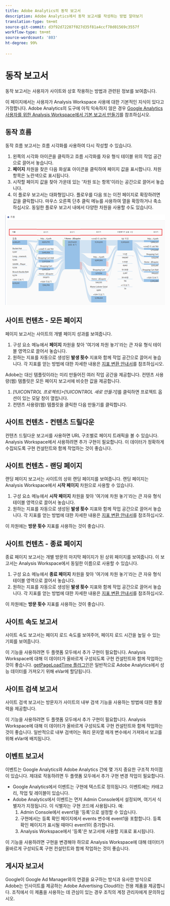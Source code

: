 ```yaml
---
title: Adobe Analytics의 동작 보고서
description: Adobe Analytics에서 동작 보고서를 작성하는 방법 알아보기
translation-type: tm+mt
source-git-commit: d3f92d72207f027d35f81a4ccf70d01569c3557f
workflow-type: tm+mt
source-wordcount: '803'
ht-degree: 99%

---
```



# 동작 보고서

동작 보고서는 사용자가 사이트와 상호 작용하는 방법과 관련된 정보를 보여줍니다.

이 페이지에서는 사용자가 Analysis Workspace 사용에 대한 기본적인 지식이 있다고 가정합니다. Adobe Analytics의 도구에 아직 익숙하지 않은 경우 [Google Analytics 사용자를 위한 Analysis Workspace에서 기본 보고서 만들기](create-report.md)를 참조하십시오.

## 동작 흐름

동작 흐름 보고서는 흐름 시각화를 사용하여 다시 작성할 수 있습니다.

1. 왼쪽의 시각화 아이콘을 클릭하고 흐름 시각화를 자유 형식 테이블 위의 작업 공간으로 끌어서 놓습니다.
2. **페이지** 차원을 찾은 다음 화살표 아이콘을 클릭하여 페이지 값을 표시합니다. 차원 항목은 노란색으로 표시됩니다.
3. 시작할 페이지 값을 찾아 가운데 있는 &#39;차원 또는 항목&#39;이라는 공간으로 끌어서 놓습니다.
4. 이 플로우 보고서는 대화형입니다. 플로우를 다음 또는 이전 페이지로 확장하려면 값을 클릭합니다. 마우스 오른쪽 단추 클릭 메뉴를 사용하여 열을 확장하거나 축소하십시오. 동일한 플로우 보고서 내에서 다양한 차원을 사용할 수도 있습니다.

![흐름 보고서](/help/technotes/ga-to-aa/assets/flow.png)

## 사이트 컨텐츠 - 모든 페이지

페이지 보고서는 사이트의 개별 페이지 성과를 보여줍니다.

1. 구성 요소 메뉴에서 **페이지** 차원을 찾아 &#39;여기에 차원 놓기&#39;라는 큰 자유 형식 테이블 영역으로 끌어서 놓습니다.
2. 원하는 지표를 자동으로 생성된 **발생 횟수** 지표와 함께 작업 공간으로 끌어서 놓습니다. 각 지표를 얻는 방법에 대한 자세한 내용은 [지표 변환 안내서](common-metrics.md)를 참조하십시오.

Adobe는 대신 템플릿이라는 미리 만들어진 여러 작업 공간을 제공합니다. 컨텐츠 사용량(웹) 템플릿은 모든 페이지 보고서에 비슷한 값을 제공합니다.

1. *[!UICONTROL 프로젝트]>[!UICONTROL 새로 만들기]*&#x200B;를 클릭하면 프로젝트 옵션이 있는 모달 창이 열립니다.
2. 컨텐츠 사용량(웹) 템플릿을 클릭한 다음 만들기를 클릭합니다.

## 사이트 컨텐츠 - 컨텐츠 드릴다운

컨텐츠 드릴다운 보고서를 사용하면 URL 구조별로 페이지 트래픽을 볼 수 있습니다. Analysis Workspace에서 사용하려면 추가 구현이 필요합니다. 이 데이터가 정확하게 수집되도록 구현 컨설턴트와 함께 작업하는 것이 좋습니다.

## 사이트 컨텐츠 - 랜딩 페이지

랜딩 페이지 보고서는 사이트의 상위 랜딩 페이지를 보여줍니다. 랜딩 페이지는 Analysis Workspace에서 **시작 페이지** 차원으로 사용할 수 있습니다.

1. 구성 요소 메뉴에서 **시작 페이지** 차원을 찾아 &#39;여기에 차원 놓기&#39;라는 큰 자유 형식 테이블 영역으로 끌어서 놓습니다.
2. 원하는 지표를 자동으로 생성된 **발생 횟수** 지표와 함께 작업 공간으로 끌어서 놓습니다. 각 지표를 얻는 방법에 대한 자세한 내용은 [지표 변환 안내서](common-metrics.md)를 참조하십시오.

이 차원에는 **방문 횟수** 지표를 사용하는 것이 좋습니다.

## 사이트 컨텐츠 - 종료 페이지

종료 페이지 보고서는 개별 방문의 마지막 페이지가 된 상위 페이지를 보여줍니다. 이 보고서는 Analysis Workspace에서 동일한 이름으로 사용할 수 있습니다.

1. 구성 요소 메뉴에서 **종료 페이지** 차원을 찾아 &#39;여기에 차원 놓기&#39;라는 큰 자유 형식 테이블 영역으로 끌어서 놓습니다.
2. 원하는 지표를 자동으로 생성된 **발생 횟수** 지표와 함께 작업 공간으로 끌어서 놓습니다. 각 지표를 얻는 방법에 대한 자세한 내용은 [지표 변환 안내서](common-metrics.md)를 참조하십시오.

이 차원에는 **방문 횟수** 지표를 사용하는 것이 좋습니다.

## 사이트 속도 보고서

사이트 속도 보고서는 페이지 로드 속도를 보여주어, 페이지 로드 시간을 높일 수 있는 기회를 보여줍니다.

이 기능을 사용하려면 두 플랫폼 모두에서 추가 구현이 필요합니다. Analysis Workspace에 대해 이 데이터가 올바르게 구성되도록 구현 컨설턴트와 함께 작업하는 것이 좋습니다. [getPageLoadTime 플러그인](/help/implement/vars/plugins/getpageloadtime.md)은 일반적으로 Adobe Analytics에서 성능 데이터를 가져오기 위해 eVar에 할당됩니다.

## 사이트 검색 보고서

사이트 검색 보고서는 방문자가 사이트의 내부 검색 기능을 사용하는 방법에 대한 통찰력을 제공합니다.

이 기능을 사용하려면 두 플랫폼 모두에서 추가 구현이 필요합니다. Analysis Workspace에 대해 이 데이터가 올바르게 구성되도록 구현 컨설턴트와 함께 작업하는 것이 좋습니다. 일반적으로 내부 검색어는 쿼리 문자열 매개 변수에서 가져와서 보고를 위해 eVar에 배치됩니다.

## 이벤트 보고서

이벤트는 Google Analytics와 Adobe Analytics 간에 몇 가지 중요한 구조적 차이점이 있습니다. 제대로 작동하려면 두 플랫폼 모두에서 추가 구현 변경 작업이 필요합니다.

* Google Analytics에서 이벤트는 구현에 텍스트로 정의됩니다. 이벤트에는 카테고리, 작업 및 레이블이 있습니다.
* Adobe Analytics에서 이벤트는 먼저 Admin Console에서 설정되며, 여기서 식별자가 지정됩니다. 이 식별자는 구현 코드에 사용됩니다. 예:
   1. Admin Console에서 event1을 &#39;등록&#39;으로 설정할 수 있습니다.
   2. 구현에서는 등록 확인 페이지에서 events 변수에 event1을 포함합니다. 등록 확인 페이지가 표시될 때마다 event1이 증가합니다.
   3. Analysis Workspace에서 &#39;등록&#39;은 보고서에 사용할 지표로 표시됩니다.

이 기능을 사용하려면 구현을 변경해야 하므로 Analysis Workspace에 대해 데이터가 올바르게 구성되도록 구현 컨설턴트와 함께 작업하는 것이 좋습니다.

## 게시자 보고서

Google이 Google Ad Manager와의 연결을 요구하는 방식과 유사한 방식으로 Adobe는 인사이트를 제공하는 Adobe Advertising Cloud라는 전용 제품을 제공합니다. 조직에서 이 제품을 사용하는 데 관심이 있는 경우 조직의 계정 관리자에게 문의하십시오.
